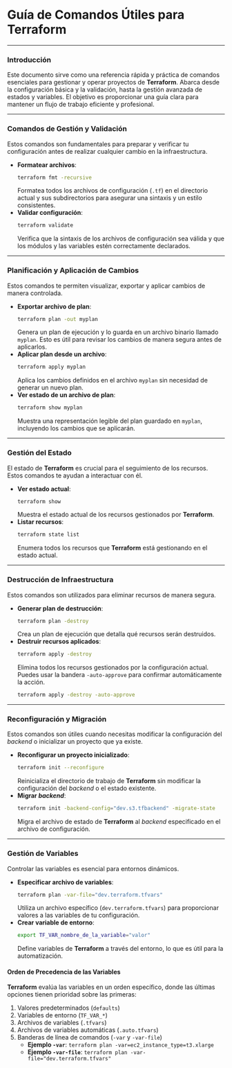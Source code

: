 # Guía de Comandos Útiles para Terraform

---

### Introducción

Este documento sirve como una referencia rápida y práctica de comandos esenciales para gestionar y operar proyectos de **Terraform**. Abarca desde la configuración básica y la validación, hasta la gestión avanzada de estados y variables. El objetivo es proporcionar una guía clara para mantener un flujo de trabajo eficiente y profesional.

---

### Comandos de Gestión y Validación

Estos comandos son fundamentales para preparar y verificar tu configuración antes de realizar cualquier cambio en la infraestructura.

* **Formatear archivos**:
    ```bash
    terraform fmt -recursive
    ```
    Formatea todos los archivos de configuración (`.tf`) en el directorio actual y sus subdirectorios para asegurar una sintaxis y un estilo consistentes.
* **Validar configuración**:
    ```bash
    terraform validate
    ```
    Verifica que la sintaxis de los archivos de configuración sea válida y que los módulos y las variables estén correctamente declarados.

---

### Planificación y Aplicación de Cambios

Estos comandos te permiten visualizar, exportar y aplicar cambios de manera controlada.

* **Exportar archivo de plan**:
    ```bash
    terraform plan -out myplan
    ```
    Genera un plan de ejecución y lo guarda en un archivo binario llamado `myplan`. Esto es útil para revisar los cambios de manera segura antes de aplicarlos.
* **Aplicar plan desde un archivo**:
    ```bash
    terraform apply myplan
    ```
    Aplica los cambios definidos en el archivo `myplan` sin necesidad de generar un nuevo plan.
* **Ver estado de un archivo de plan**:
    ```bash
    terraform show myplan
    ```
    Muestra una representación legible del plan guardado en `myplan`, incluyendo los cambios que se aplicarán.

---

### Gestión del Estado

El estado de **Terraform** es crucial para el seguimiento de los recursos. Estos comandos te ayudan a interactuar con él.

* **Ver estado actual**:
    ```bash
    terraform show
    ```
    Muestra el estado actual de los recursos gestionados por **Terraform**.
* **Listar recursos**:
    ```bash
    terraform state list
    ```
    Enumera todos los recursos que **Terraform** está gestionando en el estado actual.

---

### Destrucción de Infraestructura

Estos comandos son utilizados para eliminar recursos de manera segura.

* **Generar plan de destrucción**:
    ```bash
    terraform plan -destroy
    ```
    Crea un plan de ejecución que detalla qué recursos serán destruidos.
* **Destruir recursos aplicados**:
    ```bash
    terraform apply -destroy
    ```
    Elimina todos los recursos gestionados por la configuración actual. Puedes usar la bandera `-auto-approve` para confirmar automáticamente la acción.
    ```bash
    terraform apply -destroy -auto-approve
    ```

---

### Reconfiguración y Migración

Estos comandos son útiles cuando necesitas modificar la configuración del *backend* o inicializar un proyecto que ya existe.

* **Reconfigurar un proyecto inicializado**:
    ```bash
    terraform init --reconfigure
    ```
    Reinicializa el directorio de trabajo de **Terraform** sin modificar la configuración del *backend* o el estado existente.
* **Migrar *backend***:
    ```bash
    terraform init -backend-config="dev.s3.tfbackend" -migrate-state
    ```
    Migra el archivo de estado de **Terraform** al *backend* especificado en el archivo de configuración.

---

### Gestión de Variables

Controlar las variables es esencial para entornos dinámicos.

* **Especificar archivo de variables**:
    ```bash
    terraform plan -var-file="dev.terraform.tfvars"
    ```
    Utiliza un archivo específico (`dev.terraform.tfvars`) para proporcionar valores a las variables de tu configuración.
* **Crear variable de entorno**:
    ```bash
    export TF_VAR_nombre_de_la_variable="valor"
    ```
    Define variables de **Terraform** a través del entorno, lo que es útil para la automatización.

#### Orden de Precedencia de las Variables
**Terraform** evalúa las variables en un orden específico, donde las últimas opciones tienen prioridad sobre las primeras:
1.  Valores predeterminados (`defaults`)
2.  Variables de entorno (`TF_VAR_*`)
3.  Archivos de variables (`.tfvars`)
4.  Archivos de variables automáticas (`.auto.tfvars`)
5.  Banderas de línea de comandos (`-var` y `-var-file`)
    * **Ejemplo `-var`**: `terraform plan -var=ec2_instance_type=t3.xlarge`
    * **Ejemplo `-var-file`**: `terraform plan -var-file="dev.terraform.tfvars"`